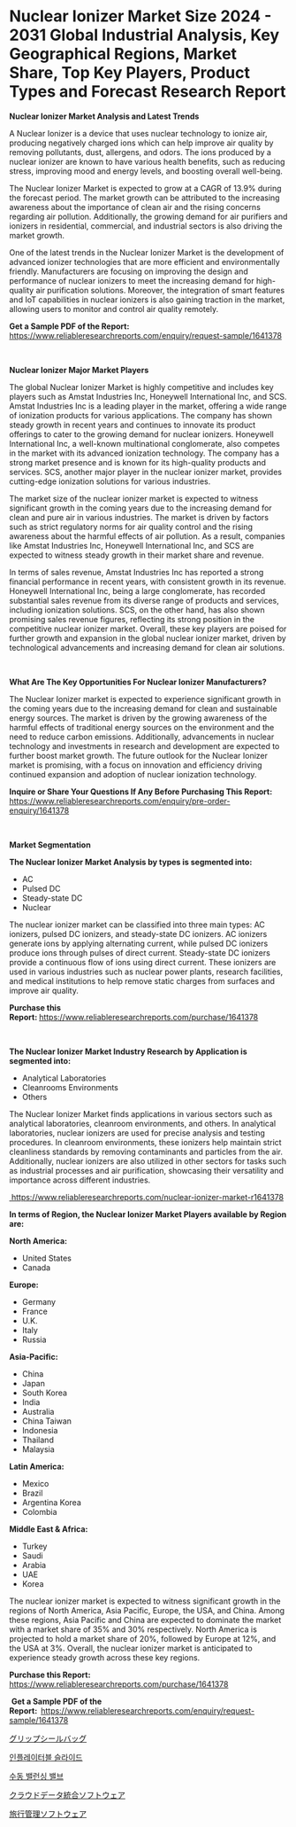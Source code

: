<p><h1>Nuclear Ionizer Market Size 2024 - 2031 Global Industrial Analysis, Key Geographical Regions, Market Share, Top Key Players, Product Types and Forecast Research Report</h1></p><p><strong>Nuclear Ionizer Market Analysis and Latest Trends</strong></p>
<p><p>A Nuclear Ionizer is a device that uses nuclear technology to ionize air, producing negatively charged ions which can help improve air quality by removing pollutants, dust, allergens, and odors. The ions produced by a nuclear ionizer are known to have various health benefits, such as reducing stress, improving mood and energy levels, and boosting overall well-being.</p><p>The Nuclear Ionizer Market is expected to grow at a CAGR of 13.9% during the forecast period. The market growth can be attributed to the increasing awareness about the importance of clean air and the rising concerns regarding air pollution. Additionally, the growing demand for air purifiers and ionizers in residential, commercial, and industrial sectors is also driving the market growth.</p><p>One of the latest trends in the Nuclear Ionizer Market is the development of advanced ionizer technologies that are more efficient and environmentally friendly. Manufacturers are focusing on improving the design and performance of nuclear ionizers to meet the increasing demand for high-quality air purification solutions. Moreover, the integration of smart features and IoT capabilities in nuclear ionizers is also gaining traction in the market, allowing users to monitor and control air quality remotely.</p></p>
<p><strong>Get a Sample PDF of the Report:&nbsp;</strong> <a href="https://www.reliableresearchreports.com/enquiry/request-sample/1641378">https://www.reliableresearchreports.com/enquiry/request-sample/1641378</a></p>
<p>&nbsp;</p>
<p><strong>Nuclear Ionizer Major Market Players</strong></p>
<p><p>The global Nuclear Ionizer Market is highly competitive and includes key players such as Amstat Industries Inc, Honeywell International Inc, and SCS. Amstat Industries Inc is a leading player in the market, offering a wide range of ionization products for various applications. The company has shown steady growth in recent years and continues to innovate its product offerings to cater to the growing demand for nuclear ionizers. Honeywell International Inc, a well-known multinational conglomerate, also competes in the market with its advanced ionization technology. The company has a strong market presence and is known for its high-quality products and services. SCS, another major player in the nuclear ionizer market, provides cutting-edge ionization solutions for various industries.</p><p>The market size of the nuclear ionizer market is expected to witness significant growth in the coming years due to the increasing demand for clean and pure air in various industries. The market is driven by factors such as strict regulatory norms for air quality control and the rising awareness about the harmful effects of air pollution. As a result, companies like Amstat Industries Inc, Honeywell International Inc, and SCS are expected to witness steady growth in their market share and revenue.</p><p>In terms of sales revenue, Amstat Industries Inc has reported a strong financial performance in recent years, with consistent growth in its revenue. Honeywell International Inc, being a large conglomerate, has recorded substantial sales revenue from its diverse range of products and services, including ionization solutions. SCS, on the other hand, has also shown promising sales revenue figures, reflecting its strong position in the competitive nuclear ionizer market. Overall, these key players are poised for further growth and expansion in the global nuclear ionizer market, driven by technological advancements and increasing demand for clean air solutions.</p></p>
<p>&nbsp;</p>
<p><strong>What Are The Key Opportunities For Nuclear Ionizer Manufacturers?</strong></p>
<p><p>The Nuclear Ionizer market is expected to experience significant growth in the coming years due to the increasing demand for clean and sustainable energy sources. The market is driven by the growing awareness of the harmful effects of traditional energy sources on the environment and the need to reduce carbon emissions. Additionally, advancements in nuclear technology and investments in research and development are expected to further boost market growth. The future outlook for the Nuclear Ionizer market is promising, with a focus on innovation and efficiency driving continued expansion and adoption of nuclear ionization technology.</p></p>
<p><strong>Inquire or Share Your Questions If Any Before Purchasing This Report:</strong> <a href="https://www.reliableresearchreports.com/enquiry/pre-order-enquiry/1641378">https://www.reliableresearchreports.com/enquiry/pre-order-enquiry/1641378</a></p>
<p>&nbsp;</p>
<p><strong>Market Segmentation</strong></p>
<p><strong>The Nuclear Ionizer Market Analysis by types is segmented into:</strong></p>
<p><ul><li>AC</li><li>Pulsed DC</li><li>Steady-state DC</li><li>Nuclear</li></ul></p>
<p><p>The nuclear ionizer market can be classified into three main types: AC ionizers, pulsed DC ionizers, and steady-state DC ionizers. AC ionizers generate ions by applying alternating current, while pulsed DC ionizers produce ions through pulses of direct current. Steady-state DC ionizers provide a continuous flow of ions using direct current. These ionizers are used in various industries such as nuclear power plants, research facilities, and medical institutions to help remove static charges from surfaces and improve air quality.</p></p>
<p><strong>Purchase this Report:&nbsp;</strong><a href="https://www.reliableresearchreports.com/purchase/1641378">https://www.reliableresearchreports.com/purchase/1641378</a></p>
<p>&nbsp;</p>
<p><strong>The Nuclear Ionizer Market Industry Research by Application is segmented into:</strong></p>
<p><ul><li>Analytical Laboratories</li><li>Cleanrooms Environments</li><li>Others</li></ul></p>
<p><p>The Nuclear Ionizer Market finds applications in various sectors such as analytical laboratories, cleanroom environments, and others. In analytical laboratories, nuclear ionizers are used for precise analysis and testing procedures. In cleanroom environments, these ionizers help maintain strict cleanliness standards by removing contaminants and particles from the air. Additionally, nuclear ionizers are also utilized in other sectors for tasks such as industrial processes and air purification, showcasing their versatility and importance across different industries.</p></p>
<p><a href="https://www.reliableresearchreports.com/nuclear-ionizer-market-r1641378">&nbsp;https://www.reliableresearchreports.com/nuclear-ionizer-market-r1641378</a></p>
<p><strong>In terms of Region, the Nuclear Ionizer Market Players available by Region are:</strong></p>
<p>
    <p> <strong> North America: </strong>
        <ul>
            <li>United States</li>
            <li>Canada</li>
        </ul>
        </p> 
    <p> <strong> Europe: </strong>
        <ul>
            <li>Germany</li>
            <li>France</li>
            <li>U.K.</li>
            <li>Italy</li>
            <li>Russia</li>
        </ul>
        </p> 
    <p> <strong> Asia-Pacific: </strong>
        <ul>
            <li>China</li>
            <li>Japan</li>
            <li>South Korea</li>
            <li>India</li>
            <li>Australia</li>
            <li>China Taiwan</li>
            <li>Indonesia</li>
            <li>Thailand</li>
            <li>Malaysia</li>
        </ul>
        </p> 
    <p> <strong> Latin America: </strong>
        <ul>
            <li>Mexico</li>
            <li>Brazil</li>
            <li>Argentina Korea</li>
            <li>Colombia</li>
        </ul>
        </p> 
    <p> <strong> Middle East & Africa: </strong>
        <ul>
            <li>Turkey</li>
            <li>Saudi</li>
            <li>Arabia</li>
            <li>UAE</li>
            <li>Korea</li>
        </ul>
    </p>
    </p>
<p><p>The nuclear ionizer market is expected to witness significant growth in the regions of North America, Asia Pacific, Europe, the USA, and China. Among these regions, Asia Pacific and China are expected to dominate the market with a market share of 35% and 30% respectively. North America is projected to hold a market share of 20%, followed by Europe at 12%, and the USA at 3%. Overall, the nuclear ionizer market is anticipated to experience steady growth across these key regions.</p></p>
<p><strong>Purchase this Report: </strong><a href="https://www.reliableresearchreports.com/purchase/1641378">https://www.reliableresearchreports.com/purchase/1641378</a></p>
<p>&nbsp;<strong>Get a Sample PDF of the Report:&nbsp;&nbsp;</strong><a href="https://www.reliableresearchreports.com/enquiry/request-sample/1641378">https://www.reliableresearchreports.com/enquiry/request-sample/1641378</a></p>
<p><strong></strong></p>
<p><p><a href="https://medium.com/@chrispcreem58/%E3%82%B0%E3%83%AA%E3%83%83%E3%83%97%E3%82%B7%E3%83%BC%E3%83%AB%E8%A2%8B%E5%B8%82%E5%A0%B4%E8%AA%BF%E6%9F%BB%E3%83%AC%E3%83%9D%E3%83%BC%E3%83%88-%E3%81%9D%E3%81%AE%E6%AD%B4%E5%8F%B2%E3%81%A8%E4%BA%88%E6%B8%AC2031%E5%B9%B4%E3%81%BE%E3%81%A7%E3%81%AE2024-bfcad8d0fecd">グリップシールバッグ</a></p><p><a href="https://medium.com/@maryamwill/%ED%8C%BD%EC%B0%BD%EC%8B%9D-%EB%AF%B8%EB%81%84%EB%9F%BC%ED%8B%80-%EC%8B%9C%EC%9E%A5-%EA%B7%9C%EB%AA%A8-cagr-%EC%B6%94%EC%84%B8-2024-2030-3e5a9de8bc62">인플레이터블 슬라이드</a></p><p><a href="https://medium.com/@gladycecarter2022/%EC%88%98%EB%8F%99-%EA%B7%A0%ED%98%95-%EC%A1%B0%EC%A0%95-%EB%B0%B8%EB%B8%8C-%EC%8B%9C%EC%9E%A5%EC%9D%80-%EC%8B%9C%EC%9E%A5-%EC%A0%90%EC%9C%A0%EC%9C%A8-%ED%81%AC%EA%B8%B0-%EB%B0%8F-2031%EB%85%84%EA%B9%8C%EC%A7%80-%EC%98%88%EC%83%81%EB%90%9C-%EC%98%88%EC%B8%A1%EC%97%90-%EC%B4%88%EC%A0%90%EC%9D%84-%EB%A7%9E%EC%B6%A5%EB%8B%88%EB%8B%A4-e21a6f1bb07f">수동 밸런싱 밸브</a></p><p><a href="https://github.com/avbqbctihcbe2/Market-Research-Report-List-1/blob/main/622095737154.md">クラウドデータ統合ソフトウェア</a></p><p><a href="https://github.com/luffiazaza/Market-Research-Report-List-1/blob/main/237913537155.md">旅行管理ソフトウェア</a></p></p>